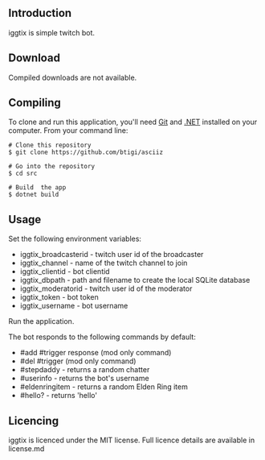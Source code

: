 ## Introduction

iggtix is simple twitch bot.

## Download

Compiled downloads are not available.

## Compiling

To clone and run this application, you'll need [Git](https://git-scm.com) and [.NET](https://dotnet.microsoft.com/) installed on your computer. From your command line:

```
# Clone this repository
$ git clone https://github.com/btigi/asciiz

# Go into the repository
$ cd src

# Build  the app
$ dotnet build
```

## Usage

Set the following environment variables:

- iggtix_broadcasterid - twitch user id of the broadcaster
- iggtix_channel - name of the twitch channel to join
- iggtix_clientid - bot clientid
- iggtix_dbpath - path and filename to create the local SQLite database
- iggtix_moderatorid - twitch user id of the moderator
- iggtix_token - bot token
- iggtix_username - bot username

Run the application.

The bot responds to the following commands by default:
- #add #trigger response (mod only command)
- #del #trigger (mod only command)
- #stepdaddy - returns a random chatter
- #userinfo - returns the bot's username
- #eldenringitem - returns a random Elden Ring item
- #hello? - returns 'hello'

## Licencing

iggtix is licenced under the MIT license. Full licence details are available in license.md